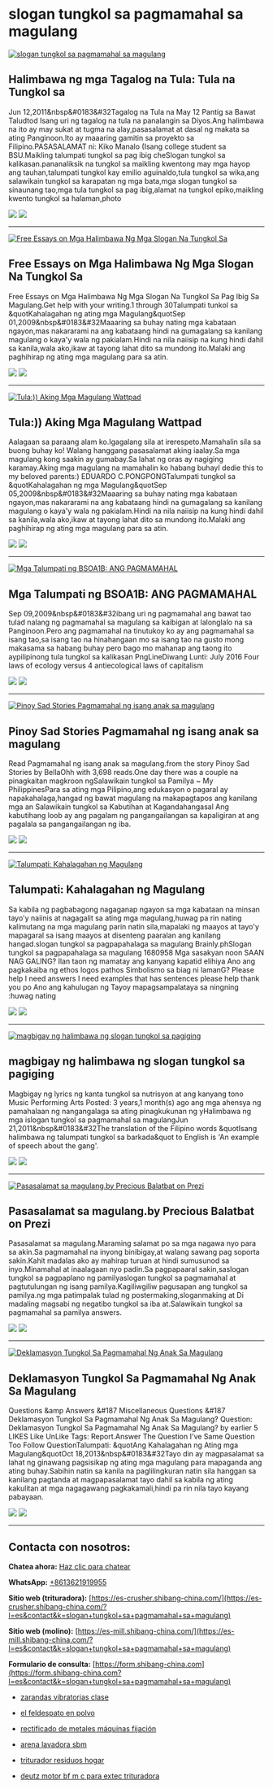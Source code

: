 # slogan tungkol sa pagmamahal sa magulang

<a href="https://swt.shibang-china.com/?l=es&img&k=slogan+tungkol+sa+pagmamahal+sa+magulang" target="_blank">![slogan tungkol sa pagmamahal sa magulang](http://static.shibang-china.com/all-800x300/636.jpg)</a>

## Halimbawa ng mga Tagalog na Tula: Tula na Tungkol sa
Jun 12,2011&nbsp&#0183&#32Tagalog na Tula na May 12 Pantig sa Bawat Taludtod Isang uri ng tagalog na tula na panalangin sa Diyos.Ang halimbawa na ito ay may sukat at tugma na alay,pasasalamat at dasal ng makata sa ating Panginoon.Ito ay maaaring gamitin sa proyekto sa Filipino.PASASALAMAT ni: Kiko Manalo (Isang college student sa BSU.Maikling talumpati tungkol sa pag ibig cheSlogan tungkol sa kalikasan.pananaliksik na tungkol sa maikling kwentong may mga hayop ang tauhan,talumpati tungkol kay emilio aguinaldo,tula tungkol sa wika,ang salawikain tungkol sa karapatan ng mga bata,mga slogan tungkol sa sinaunang tao,mga tula tungkol sa pag ibig,alamat na tungkol epiko,maikling kwento tungkol sa halaman,photo


<a href="https://whatsapp.shibangsoft.com/WhatsApp.php" target="_blank" title="WhatsApp">![](http://static.shibang-china.com/icon/whatsapp.png)</a> <a href="https://swt.shibang-china.com/?l=es&icon&k=slogan+tungkol+sa+pagmamahal+sa+magulang" target="_blank">![](http://static.shibang-china.com/icon/chat-es.png)</a>

---

<a href="https://swt.shibang-china.com/?l=es&img&k=slogan+tungkol+sa+pagmamahal+sa+magulang" target="_blank">![Free Essays on Mga Halimbawa Ng Mga Slogan Na Tungkol Sa](http://static.shibang-china.com/all-800x300/900.jpg)</a>

## Free Essays on Mga Halimbawa Ng Mga Slogan Na Tungkol Sa
Free Essays on Mga Halimbawa Ng Mga Slogan Na Tungkol Sa Pag Ibig Sa Magulang.Get help with your writing.1 through 30Talumpati tunkol sa &quotKahalagahan ng ating mga Magulang&quotSep 01,2009&nbsp&#0183&#32Maaaring sa buhay nating mga kabataan ngayon,mas nakararami na ang kabataang hindi na gumagalang sa kanilang magulang o kaya'y wala ng pakialam.Hindi na nila naiisip na kung hindi dahil sa kanila,wala ako,ikaw at tayong lahat dito sa mundong ito.Malaki ang paghihirap ng ating mga magulang para sa atin.


<a href="https://whatsapp.shibangsoft.com/WhatsApp.php" target="_blank" title="WhatsApp">![](http://static.shibang-china.com/icon/whatsapp.png)</a> <a href="https://swt.shibang-china.com/?l=es&icon&k=slogan+tungkol+sa+pagmamahal+sa+magulang" target="_blank">![](http://static.shibang-china.com/icon/chat-es.png)</a>

---

<a href="https://swt.shibang-china.com/?l=es&img&k=slogan+tungkol+sa+pagmamahal+sa+magulang" target="_blank">![Tula:)) Aking Mga Magulang Wattpad](http://static.shibang-china.com/all-800x300/1318.jpg)</a>

## Tula:)) Aking Mga Magulang Wattpad
Aalagaan sa paraang alam ko.Igagalang sila at irerespeto.Mamahalin sila sa buong buhay ko! Walang hanggang pasasalamat aking iaalay.Sa mga magulang kong saakin ay gumabay.Sa lahat ng oras ay nagiging karamay.Aking mga magulang na mamahalin ko habang buhayI dedie this to my beloved parents:) EDUARDO C.PONGPONGTalumpati tungkol sa &quotKahalagahan ng mga Magulang&quotSep 05,2009&nbsp&#0183&#32Maaaring sa buhay nating mga kabataan ngayon,mas nakararami na ang kabataang hindi na gumagalang sa kanilang magulang o kaya'y wala ng pakialam.Hindi na nila naiisip na kung hindi dahil sa kanila,wala ako,ikaw at tayong lahat dito sa mundong ito.Malaki ang paghihirap ng ating mga magulang para sa atin.


<a href="https://whatsapp.shibangsoft.com/WhatsApp.php" target="_blank" title="WhatsApp">![](http://static.shibang-china.com/icon/whatsapp.png)</a> <a href="https://swt.shibang-china.com/?l=es&icon&k=slogan+tungkol+sa+pagmamahal+sa+magulang" target="_blank">![](http://static.shibang-china.com/icon/chat-es.png)</a>

---

<a href="https://swt.shibang-china.com/?l=es&img&k=slogan+tungkol+sa+pagmamahal+sa+magulang" target="_blank">![Mga Talumpati ng BSOA1B: ANG PAGMAMAHAL](http://static.shibang-china.com/all-800x300/798.jpg)</a>

## Mga Talumpati ng BSOA1B: ANG PAGMAMAHAL
Sep 09,2009&nbsp&#0183&#32ibang uri ng pagmamahal ang bawat tao tulad nalang ng pagmamahal sa magulang sa kaibigan at lalonglalo na sa Panginoon.Pero ang pagmamahal na tinutukoy ko ay ang pagmamahal sa isang tao,sa isang tao na hinahangaan mo sa isang tao na gusto mong makasama sa habang buhay pero bago mo mahanap ang taong ito aypilipinong tula tungkol sa kalikasan PngLineDiwang Lunti: July 2016 Four laws of ecology versus 4 antiecological laws of capitalism


<a href="https://whatsapp.shibangsoft.com/WhatsApp.php" target="_blank" title="WhatsApp">![](http://static.shibang-china.com/icon/whatsapp.png)</a> <a href="https://swt.shibang-china.com/?l=es&icon&k=slogan+tungkol+sa+pagmamahal+sa+magulang" target="_blank">![](http://static.shibang-china.com/icon/chat-es.png)</a>

---

<a href="https://swt.shibang-china.com/?l=es&img&k=slogan+tungkol+sa+pagmamahal+sa+magulang" target="_blank">![Pinoy Sad Stories Pagmamahal ng isang anak sa magulang](http://static.shibang-china.com/all-800x300/1213.jpg)</a>

## Pinoy Sad Stories Pagmamahal ng isang anak sa magulang
Read Pagmamahal ng isang anak sa magulang.from the story Pinoy Sad Stories by BellaOhh with 3,698 reads.One day there was a couple na pinagkaitan magkroon ngSalawikain tungkol sa Pamilya ~ My PhilippinesPara sa ating mga Pilipino,ang edukasyon o pagaral ay napakahalaga,hangad ng bawat magulang na makapagtapos ang kanilang mga an Salawikain tungkol sa Kabutihan at Kagandahangasal Ang kabutihang loob ay ang pagalam ng pangangailangan sa kapaligiran at ang pagalala sa pangangailangan ng iba.


<a href="https://whatsapp.shibangsoft.com/WhatsApp.php" target="_blank" title="WhatsApp">![](http://static.shibang-china.com/icon/whatsapp.png)</a> <a href="https://swt.shibang-china.com/?l=es&icon&k=slogan+tungkol+sa+pagmamahal+sa+magulang" target="_blank">![](http://static.shibang-china.com/icon/chat-es.png)</a>

---

<a href="https://swt.shibang-china.com/?l=es&img&k=slogan+tungkol+sa+pagmamahal+sa+magulang" target="_blank">![Talumpati: Kahalagahan ng Magulang](http://static.shibang-china.com/all-800x300/1380.jpg)</a>

## Talumpati: Kahalagahan ng Magulang
Sa kabila ng pagbabagong nagaganap ngayon sa mga kabataan na minsan tayo'y naiinis at nagagalit sa ating mga magulang,huwag pa rin nating kalimutang na mga magulang parin natin sila,mapalaki ng maayos at tayo'y mapagaral sa isang maayos at disenteng paaralan ang kanilang hangad.slogan tungkol sa pagpapahalaga sa magulang Brainly.phSlogan tungkol sa pagpapahalaga sa magulang 1680958 Mga sasakyan noon SAAN NAG GALING? Ilan taon ng mamatay ang kanyang kapatid elihiya Ano ang pagkakaiba ng ethos logos pathos Simbolismo sa biag ni lamanG? Please help I need answers I need examples that has sentences please help thank you po Ano ang kahulugan ng Tayoy mapagsampalataya sa ningning :huwag nating


<a href="https://whatsapp.shibangsoft.com/WhatsApp.php" target="_blank" title="WhatsApp">![](http://static.shibang-china.com/icon/whatsapp.png)</a> <a href="https://swt.shibang-china.com/?l=es&icon&k=slogan+tungkol+sa+pagmamahal+sa+magulang" target="_blank">![](http://static.shibang-china.com/icon/chat-es.png)</a>

---

<a href="https://swt.shibang-china.com/?l=es&img&k=slogan+tungkol+sa+pagmamahal+sa+magulang" target="_blank">![magbigay ng halimbawa ng slogan tungkol sa pagiging](http://static.shibang-china.com/all-800x300/1199.jpg)</a>

## magbigay ng halimbawa ng slogan tungkol sa pagiging
Magbigay ng lyrics ng kanta tungkol sa nutrisyon at ang kanyang tono Music Performing Arts Posted: 3 years,1 month(s) ago ang mga ahensya ng pamahalaan ng nangangalaga sa ating pinagkukunan ng yHalimbawa ng mga islogan tungkol sa pagmamahal sa magulangJun 21,2011&nbsp&#0183&#32The translation of the Filipino words &quotIsang halimbawa ng talumpati tungkol sa barkada&quot to English is 'An example of speech about the gang'.


<a href="https://whatsapp.shibangsoft.com/WhatsApp.php" target="_blank" title="WhatsApp">![](http://static.shibang-china.com/icon/whatsapp.png)</a> <a href="https://swt.shibang-china.com/?l=es&icon&k=slogan+tungkol+sa+pagmamahal+sa+magulang" target="_blank">![](http://static.shibang-china.com/icon/chat-es.png)</a>

---

<a href="https://swt.shibang-china.com/?l=es&img&k=slogan+tungkol+sa+pagmamahal+sa+magulang" target="_blank">![Pasasalamat sa magulang.by Precious Balatbat on Prezi](http://static.shibang-china.com/all-800x300/239.jpg)</a>

## Pasasalamat sa magulang.by Precious Balatbat on Prezi
Pasasalamat sa magulang.Maraming salamat po sa mga nagawa nyo para sa akin.Sa pagmamahal na inyong binibigay,at walang sawang pag soporta sakin.Kahit madalas ako ay mahirap turuan at hindi sumusunod sa inyo.Minamahal at inaalagaan nyo padin.Sa pagpapaaral sakin,saslogan tungkol sa pagpaplano ng pamilyaslogan tungkol sa pagmamahal at pagtutulungan ng isang pamilya.Kagiliwgiliw pagusapan ang tungkol sa pamilya.ng mga patimpalak tulad ng postermaking,sloganmaking at Di madaling magsabi ng negatibo tungkol sa iba at.Salawikain tungkol sa pagmamahal sa pamilya answers.


<a href="https://whatsapp.shibangsoft.com/WhatsApp.php" target="_blank" title="WhatsApp">![](http://static.shibang-china.com/icon/whatsapp.png)</a> <a href="https://swt.shibang-china.com/?l=es&icon&k=slogan+tungkol+sa+pagmamahal+sa+magulang" target="_blank">![](http://static.shibang-china.com/icon/chat-es.png)</a>

---

<a href="https://swt.shibang-china.com/?l=es&img&k=slogan+tungkol+sa+pagmamahal+sa+magulang" target="_blank">![Deklamasyon Tungkol Sa Pagmamahal Ng Anak Sa Magulang](http://static.shibang-china.com/all-800x300/1513.jpg)</a>

## Deklamasyon Tungkol Sa Pagmamahal Ng Anak Sa Magulang
Questions &amp Answers &#187 Miscellaneous Questions &#187 Deklamasyon Tungkol Sa Pagmamahal Ng Anak Sa Magulang? Question: Deklamasyon Tungkol Sa Pagmamahal Ng Anak Sa Magulang? by earlier 5 LIKES Like UnLike Tags: Report.Answer The Question I've Same Question Too Follow QuestionTalumpati: &quotAng Kahalagahan ng Ating mga Magulang&quotOct 18,2013&nbsp&#0183&#32Tayo din ay magpasalamat sa lahat ng ginawang pagsisikap ng ating mga magulang para mapaganda ang ating buhay.Sabihin natin sa kanila na paglilingkuran natin sila hanggan sa kanilang pagtanda at magpapasalamat tayo dahil sa kabila ng ating kakulitan at mga nagagawang pagkakamali,hindi pa rin nila tayo kayang pabayaan.


<a href="https://whatsapp.shibangsoft.com/WhatsApp.php" target="_blank" title="WhatsApp">![](http://static.shibang-china.com/icon/whatsapp.png)</a> <a href="https://swt.shibang-china.com/?l=es&icon&k=slogan+tungkol+sa+pagmamahal+sa+magulang" target="_blank">![](http://static.shibang-china.com/icon/chat-es.png)</a>

---
## Contacta con nosotros:

**Chatea ahora:** [Haz clic para chatear](https://swt.shibang-china.com?l=es&contact&k=slogan+tungkol+sa+pagmamahal+sa+magulang)

**WhatsApp:**  [+8613621919955](https://whatsapp.shibangsoft.com/WhatsApp.php)

**Sitio web (trituradora):** [https://es-crusher.shibang-china.com/](https://es-crusher.shibang-china.com/?l=es&contact&k=slogan+tungkol+sa+pagmamahal+sa+magulang)

**Sitio web (molino):** [https://es-mill.shibang-china.com/](https://es-mill.shibang-china.com/?l=es&contact&k=slogan+tungkol+sa+pagmamahal+sa+magulang)

**Formulario de consulta:** [https://form.shibang-china.com](https://form.shibang-china.com?l=es&contact&k=slogan+tungkol+sa+pagmamahal+sa+magulang)

* [zarandas vibratorias clase](../78/zarandas%20vibratorias%20clase.md)

* [el feldespato en polvo](../70/el%20feldespato%20en%20polvo.md)

* [rectificado de metales máquinas fijación](../77/rectificado%20de%20metales%20m%C3%A1quinas%20fijaci%C3%B3n.md)

* [arena lavadora sbm](../73/arena%20lavadora%20sbm.md)

* [triturador residuos hogar](../78/triturador%20residuos%20hogar.md)

* [deutz motor bf m c para extec trituradora](../74/deutz%20motor%20bf%20m%20c%20para%20extec%20trituradora.md)